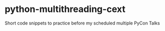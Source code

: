 # python-multithreading-cext
Short code snippets to practice before my scheduled multiple PyCon Talks 

